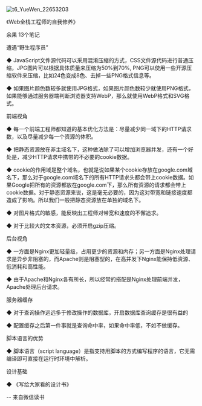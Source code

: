 ![t6_YueWen_22653203](https://user-images.githubusercontent.com/17806205/203684061-a13d999b-24c0-4f96-b45c-df0cce1e0ab9.jpg)


《Web全栈工程师的自我修养》

余果
13个笔记

遭遇“野生程序员”

◆ JavaScript文件源代码可以采用混淆压缩的方式，CSS文件源代码进行普通压缩，JPG图片可以根据具体质量来压缩为50%到70%, PNG可以使用一些开源压缩软件来压缩，比如24色变成8色、去掉一些PNG格式信息等。

◆ 如果图片颜色数较多就使用JPG格式，如果图片颜色数较少就使用PNG格式，如果能够通过服务器端判断浏览器支持WebP，那么就使用WebP格式和SVG格式。


前端视角

◆ 每一个前端工程师都知道的基本优化方法是：尽量减少同一域下的HTTP请求数，以及尽量减少每一个资源的体积。

◆ 把静态资源放在非主域名下，这种做法除了可以增加浏览器并发，还有一个好处是，减少HTTP请求中携带的不必要的cookie数据。

◆ cookie的作用域是整个域名，也就是说如果某个cookie存放在google.com域名下，那么对于google.com域名下的所有HTTP请求头都会带上cookie数据。如果Google把所有的资源都放在google.com下，那么所有资源的请求都会带上cookie数据。对于静态资源来说，这是毫无必要的，因为这对带宽和链接速度都造成了影响。所以我们一般把静态资源放在单独的域名下。

◆ 对图片格式的敏感，能反映出工程师对带宽和速度的不懈追求。

◆ 对于比较大的文本资源，必须开启gzip压缩。


后台视角

◆ 一方面是Nginx更加轻量级，占用更少的资源和内存；另一方面是Nginx处理请求是异步非阻塞的，而Apache则是阻塞型的，在高并发下Nginx能保持低资源、低消耗和高性能。

◆ 由于Apache和Nginx各有所长，所以经常的搭配是Nginx处理前端并发，Apache处理后台请求。


服务器缓存

◆ 对于查询操作远远多于修改操作的数据库，开启数据库查询缓存是很有益的

◆ 配置缓存之后第一件事就是查询命中率，如果命中率低，不如不做缓存。


脚本语言的优势

◆ 脚本语言（script language）是指支持用脚本的方式编写程序的语言，它无需编译即可直接在运行时环境中解析。


设计基础

◆ 《写给大家看的设计书》

-- 来自微信读书

